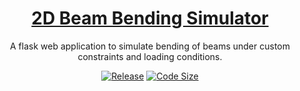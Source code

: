 <h1 align = "center">
  <a href="www.beam-designer.herokuapp.com">2D Beam Bending Simulator</a>
</h1>
<p align="center">
  A flask web application to simulate bending of beams under custom constraints and loading conditions.
</p>

<p align="center">
  <a href="https://github.com/theakashanand/beam-bending-flask/releases"><img alt="Release" src="https://img.shields.io/github/release/sagargurtu/lector.svg"/></a>
  <a href="https://github.com/theakashanand/beam-bending-flask"><img alt="Code Size" src="https://img.shields.io/github/languages/code-size/sagargurtu/lector.svg"/></a>
</p>
